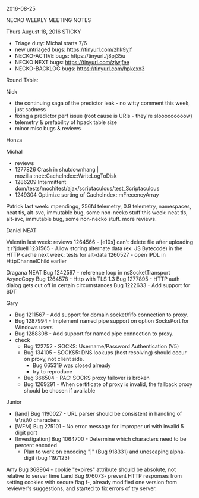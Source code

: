 2016-08-25

NECKO WEEKLY MEETING NOTES

Thurs August 18, 2016
STICKY
- Triage duty: Michal starts 7/6
-  new untriaged bugs: https://tinyurl.com/zhk9yjf
- NECKO-ACTIVE bugs: https://tinyurl./j8pj35u
- NECKO NEXT bugs: https://tinyurl.com/zjwjfee
- NECKO-BACKLOG bugs:  https://tinyurl.com/hpkcxx3

Round Table:


Nick
 - the continuing saga of the predictor leak - no witty comment this week, just sadness
 - fixing a predictor perf issue (root cause is URIs - they're slooooooooow)
 - telemetry & prefability of hpack table size
 - minor misc bugs & reviews

Honza

Michal
 - reviews
 - 1277826 Crash in shutdownhang | mozilla::net::CacheIndex::WriteLogToDisk
 - 1286209 Intermittent dom/tests/mochitest/ajax/scriptaculous/test_Scriptaculous
 - 1249304 Optimize sorting of CacheIndex::mFrecencyArray

Patrick
  last week: mpendingq, 256fd telemetry, 0.9 telemetry, namespaces, neat tls, alt-svc, immutable bug, some non-necko stuff
  this week: neat tls, alt-svc, immutable bug, some non-necko stuff. more reviews.

Daniel
 NEAT

Valentin
last week:
 reviews
 1264566 - [e10s] can't delete file after uploading it r?jduell
 1231565 - Allow storing alternate data (ex: JS Bytecode) in the HTTP cache
next week:
 tests for alt-data
 1260527 - open IPDL in HttpChannelChild earlier

Dragana
NEAT
Bug 1242597 -       reference loop in nsSocketTransport AsyncCopy
Bug 1264578 -       Http with TLS 1.3
Bug 1277895 -       HTTP auth dialog gets cut off in certain circumstances
Bug 1222633 -       Add support for <link rel=preload>
SDT

Gary
- Bug 1211567 - Add support for domain socket/fifo connection to proxy.
- Bug 1287994 - Implement named pipe support on option SocksPort for Windows users
- Bug 1288308 - Add support for named pipe connection to proxy.
- check
  - Bug 122752 - SOCKS: Username/Password Authentication (V5)
  - Bug 134105 - SOCKS5: DNS lookups (host resolving) should occur on proxy, not client side.
    - Bug 665319 was closed already
    - try to reproduce
  - Bug 366504 - PAC: SOCKS proxy failover is broken
  - Bug 1269291 - When certificate of proxy is invalid, the fallback proxy should be chosen if available

Junior
- [land] Bug 1190027 - URL parser should be consistent in handling of \r\n\t\0 characters 
- [WFM] Bug 275101 - No error message for improper url with invalid 5 digit port 
- [Investigation] Bug 1064700 - Determine which characters need to be percent encoded
  - Plan to work on encoding "|" (Bug 918331) and unescaping alpha-digit (bug 1197123)

Amy
Bug 368964 - cookie "expires" attribute should be absolute, not relative to server time
  Land
Bug 976073- prevent HTTP responses from setting cookies with secure flag
  f-, already modified one version from reviewer's suggestions, and started to fix errors of try server.


